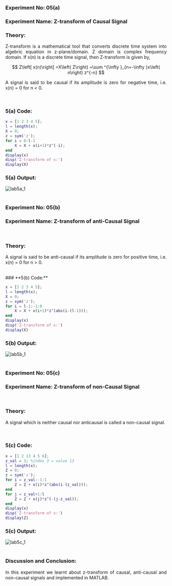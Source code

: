 ### **Experiment No:** 05(a)
### **Experiment Name:** Z-transform of Causal Signal 



### **Theory:**

<p align='justify'>
Z-transform is a mathematical tool that converts discrete time system into algebric equation in z-plane/domain. Z domain is complex frequency domain. If x(n) is a discrete time signal, then Z-transform is given by,

$$
Z\left[ x(n)\right] =X\left( Z\right)  =\sum ^{\infty }_{n=-\infty }x\left( n\right) z^{-n}
$$

</p>
<p align='justify'>
A  signal is said to be causal if its amplitude is zero for negative time, i.e. x(n) = 0 for n < 0.
</p>
<br>

### **5(a) Code:**

```matlab
x = [1 2 3 4 5];
l = length(x);
X = 0;
z = sym('z');
for i = 0:l-1
    X = X + x(i+1)*z^(-i);
end
display(x)
disp('Z-transform of x:')
display(X)

```

### **5(a) Output:**
![lab5a_1](../images/lab5a_1.png)
<br>
<br>

### **Experiment No:** 05(b)
### **Experiment Name:** Z-transform of anti-Causal Signal 
<br>

### **Theory:**
<p align='justify'>
A  signal is said to be anti-causal if its amplitude is zero for positive time, i.e. x(n) = 0 for n > 0.
</p>
<br>
### **5(b) Code:**

```matlab
x = [1 2 3 4 5];
l = length(x);
X = 0;
z = sym('z');
for i = l-1:-1:0
    X = X + x(i+1)*z^(abs(i-(l-1)));
end
display(x)
disp('Z-transform of x:')
display(X)

```

### **5(b) Output:**
![lab5b_1](../images/lab5b_1.png)
<br>
<br>

### **Experiment No:** 05(c)
### **Experiment Name:** Z-transform of non-Causal Signal
<br>

### **Theory:**
<p align='justify'>
A signal which is neither causal nor anticausal is called a non-causal signal.
</p>
<br>

### **5(c) Code:**

```matlab
x = [1 2 13 4 5 6];
z_val = 3; %index 3 = value 13
l = length(x);
Z = 0;
z = sym('z');
for i = z_val:-1:1
    Z = Z + x(i)*z^(abs(i-(z_val)));
end
for j = z_val+1:l
    Z = Z + x(j)*z^(-(j-z_val));
end
display(x)
disp('Z-transform of x:')
display(Z)

```

### **5(c) Output:**
![lab5c_1](../images/lab5c_1.png)
<br>
<br>

### **Discussion and Conclusion:**
<p align='justify'>
In this experiment we learnt about z-transform of causal, anti-causal and non-causal signals and implemented in MATLAB.
</p>